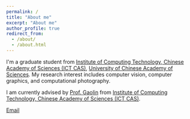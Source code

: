```yaml
---
permalink: /
title: "About me"
excerpt: "About me"
author_profile: true
redirect_from: 
  - /about/
  - /about.html
---
```


I'm a graduate student from [Institute of Computing Technology, Chinese Academy of Sciences (ICT CAS)](http://www.ict.ac.cn/), [University of Chinese Academy of Sciences](https://www.ucas.ac.cn/). My research interest includes computer vision, computer graphics, and computational photography.

I am currently advised by [Prof. Gaolin](https://geometrylearning.com/) from [Institute of Computing Technology, Chinese Academy of Sciences (ICT CAS)](http://www.ict.ac.cn/). 
<!-- You can find my CV here: [XX's Curriculum Vitae](../assets/Curriculum_Vitae.pdf). -->

[Email](yangjingwen18@mails.ucas.ac.cn)
